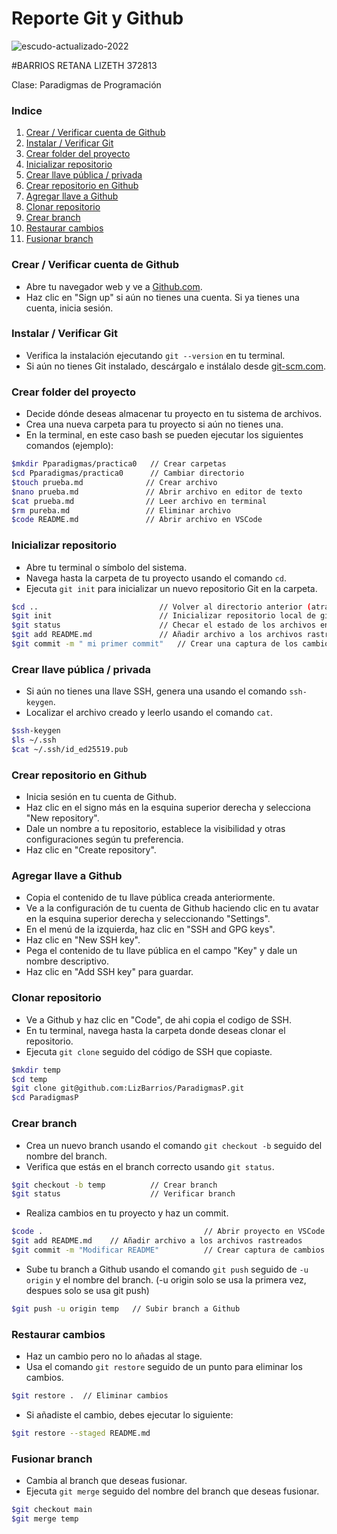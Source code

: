 # Reporte Git y Github
![escudo-actualizado-2022](https://github.com/LizBarrios/ParadigmasP/assets/141792789/0e86ebe0-ea42-4601-afeb-ae69792bb6d9)

#BARRIOS RETANA LIZETH 372813

Clase: Paradigmas de Programación

### Indice

1. [Crear / Verificar cuenta de Github](#crear--verificar-cuenta-de-github)
2. [Instalar / Verificar Git](#instalar--verificar-git)
3. [Crear folder del proyecto](#crear-folder-del-proyecto)
4. [Inicializar repositorio](#inicializar-repositorio)
5. [Crear llave pública / privada](#crear-llave-pública--privada)
6. [Crear repositorio en Github](#crear-repositorio-en-github)
7. [Agregar llave a Github](#agregar-llave-a-github)
8. [Clonar repositorio](#clonar-repositorio)
9. [Crear branch](#crear-branch)
10. [Restaurar cambios](#restaurar-cambios)
11. [Fusionar branch](#fusionar-branch)

### Crear / Verificar cuenta de Github

- Abre tu navegador web y ve a [Github.com](https://github.com/).
- Haz clic en "Sign up" si aún no tienes una cuenta. Si ya tienes una cuenta, inicia sesión.

### Instalar / Verificar Git

- Verifica la instalación ejecutando `git --version` en tu terminal.
- Si aún no tienes Git instalado, descárgalo e instálalo desde [git-scm.com](https://git-scm.com/).

### Crear folder del proyecto

- Decide dónde deseas almacenar tu proyecto en tu sistema de archivos.
- Crea una nueva carpeta para tu proyecto si aún no tienes una.
- En la terminal, en este caso bash se pueden ejecutar los siguientes comandos (ejemplo):

```bash
$mkdir Pparadigmas/practica0   // Crear carpetas
$cd Pparadigmas/practica0      // Cambiar directorio
$touch prueba.md              // Crear archivo
$nano prueba.md               // Abrir archivo en editor de texto
$cat prueba.md                // Leer archivo en terminal
$rm pureba.md                 // Eliminar archivo
$code README.md               // Abrir archivo en VSCode
```

### Inicializar repositorio

- Abre tu terminal o símbolo del sistema.
- Navega hasta la carpeta de tu proyecto usando el comando `cd`.
- Ejecuta `git init` para inicializar un nuevo repositorio Git en la carpeta.

```bash
$cd ..                           // Volver al directorio anterior (atras)
$git init                        // Inicializar repositorio local de git
$git status                      // Checar el estado de los archivos en el repositorio
$git add README.md               // Añadir archivo a los archivos rastreados
$git commit -m " mi primer commit"   // Crear una captura de los cambios hasta el momento
```

### Crear llave pública / privada

- Si aún no tienes una llave SSH, genera una usando el comando `ssh-keygen`.
- Localizar el archivo creado y leerlo usando el comando `cat`.

```bash
$ssh-keygen
$ls ~/.ssh
$cat ~/.ssh/id_ed25519.pub
```

### Crear repositorio en Github

- Inicia sesión en tu cuenta de Github.
- Haz clic en el signo más en la esquina superior derecha y selecciona "New repository".
- Dale un nombre a tu repositorio, establece la visibilidad y otras configuraciones según tu preferencia.
- Haz clic en "Create repository".

### Agregar llave a Github

- Copia el contenido de tu llave pública creada anteriormente.
- Ve a la configuración de tu cuenta de Github haciendo clic en tu avatar en la esquina superior derecha y seleccionando "Settings".
- En el menú de la izquierda, haz clic en "SSH and GPG keys".
- Haz clic en "New SSH key".
- Pega el contenido de tu llave pública en el campo "Key" y dale un nombre descriptivo.
- Haz clic en "Add SSH key" para guardar.

### Clonar repositorio

- Ve a Github y haz clic en "Code", de ahi copia el codigo de SSH.
- En tu terminal, navega hasta la carpeta donde deseas clonar el repositorio.
- Ejecuta `git clone` seguido del código de SSH que copiaste.

```bash
$mkdir temp
$cd temp
$git clone git@github.com:LizBarrios/ParadigmasP.git
$cd ParadigmasP
```

### Crear branch

- Crea un nuevo branch usando el comando `git checkout -b` seguido del nombre del branch.
- Verifica que estás en el branch correcto usando `git status`.

```bash
$git checkout -b temp          // Crear branch
$git status                    // Verificar branch
```

- Realiza cambios en tu proyecto y haz un commit.

```bash
$code .                                    // Abrir proyecto en VSCode
$git add README.md    // Añadir archivo a los archivos rastreados
$git commit -m "Modificar README"          // Crear captura de cambios
```

- Sube tu branch a Github usando el comando `git push` seguido de `-u origin` y el nombre del branch. (-u origin solo se usa la primera vez, despues solo se usa git push)

```bash
$git push -u origin temp   // Subir branch a Github
```

### Restaurar cambios

- Haz un cambio pero no lo añadas al stage.
- Usa el comando `git restore` seguido de un punto para eliminar los cambios.

```bash
$git restore .  // Eliminar cambios
```

- Si añadiste el cambio, debes ejecutar lo siguiente:

```bash
$git restore --staged README.md
```

### Fusionar branch

- Cambia al branch que deseas fusionar.
- Ejecuta `git merge` seguido del nombre del branch que deseas fusionar.

```bash
$git checkout main
$git merge temp
```
